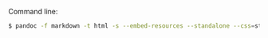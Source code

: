 Command line:

```bash
$ pandoc -f markdown -t html -s --embed-resources --standalone --css=stylesheet.css -o README.html README.md
```

